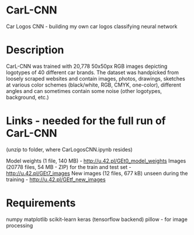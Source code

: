 # CarL-CNN
Car Logos CNN - building my own car logos classifying neural network

# Description
CarL-CNN was trained with 20,778 50x50px RGB images depicting logotypes of 40 different car brands. The dataset was handpicked from loosely scraped websites and contain images, photos, drawings, sketches at various color schemes (black/white, RGB, CMYK, one-color), different angles and can sometimes contain some noise (other logotypes, background, etc.)

# Links - needed for the full run of CarL-CNN
(unzip to folder, where CarLogosCNN.ipynb resides)

Model weights (1 file, 140 MB) - http://u.42.pl/GEt0_model_weights
Images (20778 files, 54 MB - ZIP) for the train and test set - http://u.42.pl/GEt7_images
New images (12 files, 677 kB) unseen during the training - http://u.42.pl/GEtf_new_images

# Requirements
numpy
matplotlib
scikit-learn
keras (tensorflow backend)
pillow - for image processing
